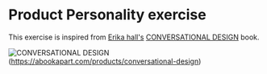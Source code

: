 # Product Personality exercise 


This exercise is inspired from  [Erika hall's](https://twitter.com/mulegirl) [CONVERSATIONAL DESIGN](https://abookapart.com/products/conversational-design) book.

![CONVERSATIONAL DESIGN](https://cdn.shopify.com/s/files/1/0051/7692/products/aba-cover-25_100x@3x.png "CONVERSATIONAL DESIGN")(https://abookapart.com/products/conversational-design)